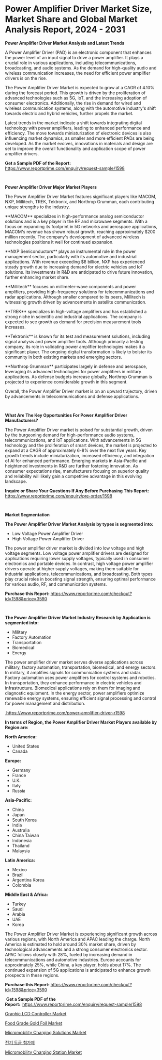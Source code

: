 <p><h1>Power Amplifier Driver Market Size, Market Share and Global Market Analysis Report, 2024 - 2031</h1></p><p><strong>Power Amplifier Driver Market Analysis and Latest Trends</strong></p>
<p><p>A Power Amplifier Driver (PAD) is an electronic component that enhances the power level of an input signal to drive a power amplifier. It plays a crucial role in various applications, including telecommunications, broadcasting, and audio systems. As the demand for high-quality audio and wireless communication increases, the need for efficient power amplifier drivers is on the rise.</p><p>The Power Amplifier Driver Market is expected to grow at a CAGR of 4.10% during the forecast period. This growth is driven by the proliferation of advanced technologies such as 5G, IoT, and the increasing adoption of consumer electronics. Additionally, the rise in demand for wired and wireless communication systems, along with the automotive industry's shift towards electric and hybrid vehicles, further propels the market.</p><p>Latest trends in the market indicate a shift towards integrating digital technology with power amplifiers, leading to enhanced performance and efficiency. The move towards miniaturization of electronic devices is also influencing market dynamics, as smaller and more efficient PADs are being developed. As the market evolves, innovations in materials and design are set to improve the overall functionality and application scope of power amplifier drivers.</p></p>
<p><strong>Get a Sample PDF of the Report:&nbsp;</strong> <a href="https://www.reportprime.com/enquiry/request-sample/1598">https://www.reportprime.com/enquiry/request-sample/1598</a></p>
<p>&nbsp;</p>
<p><strong>Power Amplifier Driver Major Market Players</strong></p>
<p><p>The Power Amplifier Driver Market features significant players like MACOM, NXP, Millitech, TREK, Tektronix, and Northrop Grumman, each contributing unique strengths to the industry. </p><p>**MACOM** specializes in high-performance analog semiconductor solutions and is a key player in the RF and microwave segments. With a focus on expanding its footprint in 5G networks and aerospace applications, MACOM's revenue has shown robust growth, reaching approximately $200 million recently. The company's development of advanced wireless technologies positions it well for continued expansion.</p><p>**NXP Semiconductors** plays an instrumental role in the power management sector, particularly with its automotive and industrial applications. With revenue exceeding $8 billion, NXP has experienced steady growth due to increasing demand for electric vehicles and IoT solutions. Its investments in R&D are anticipated to drive future innovation, further enhancing market share.</p><p>**Millitech** focuses on millimeter-wave components and power amplifiers, providing high-frequency solutions for telecommunications and radar applications. Although smaller compared to its peers, Millitech is witnessing growth driven by advancements in satellite communication. </p><p>**TREK** specializes in high-voltage amplifiers and has established a strong niche in scientific and industrial applications. The company is expected to see growth as demand for precision measurement tools increases.</p><p>**Tektronix** is known for its test and measurement solutions, including signal analysis and power amplifier tools. Although primarily a testing company, its role in validating power amplifier technologies makes it a significant player. The ongoing digital transformation is likely to bolster its community in both existing markets and emerging sectors.</p><p>**Northrop Grumman** participates largely in defense and aerospace, leveraging its advanced technologies for power amplifiers in military applications. As defense budgets increase globally, Northrop Grumman is projected to experience considerable growth in this segment.</p><p>Overall, the Power Amplifier Driver market is on an upward trajectory, driven by advancements in telecommunications and defense applications.</p></p>
<p>&nbsp;</p>
<p><strong>What Are The Key Opportunities For Power Amplifier Driver Manufacturers?</strong></p>
<p><p>The Power Amplifier Driver market is poised for substantial growth, driven by the burgeoning demand for high-performance audio systems, telecommunications, and IoT applications. With advancements in 5G technology and the proliferation of smart devices, the market is projected to expand at a CAGR of approximately 6-8% over the next five years. Key growth trends include miniaturization, increased efficiency, and integration of AI for enhanced performance. Emerging markets in Asia-Pacific and heightened investments in R&D are further fostering innovation. As consumer expectations rise, manufacturers focusing on superior quality and reliability will likely gain a competitive advantage in this evolving landscape.</p></p>
<p><strong>Inquire or Share Your Questions If Any Before Purchasing This Report:</strong> <a href="https://www.reportprime.com/enquiry/pre-order/1598">https://www.reportprime.com/enquiry/pre-order/1598</a></p>
<p>&nbsp;</p>
<p><strong>Market Segmentation</strong></p>
<p><strong>The Power Amplifier Driver Market Analysis by types is segmented into:</strong></p>
<p><ul><li>Low Voltage Power Amplifier Driver</li><li>High Voltage Power Amplifier Driver</li></ul></p>
<p><p>The power amplifier driver market is divided into low voltage and high voltage segments. Low voltage power amplifier drivers are designed for applications requiring lower supply voltages, typically used in consumer electronics and portable devices. In contrast, high voltage power amplifier drivers operate at higher supply voltages, making them suitable for industrial applications, telecommunications, and broadcasting. Both types play crucial roles in boosting signal strength, ensuring optimal performance for various audio, RF, and communication systems.</p></p>
<p><strong>Purchase this Report:&nbsp;</strong><a href="https://www.reportprime.com/checkout?id=1598&price=3590">https://www.reportprime.com/checkout?id=1598&price=3590</a></p>
<p>&nbsp;</p>
<p><strong>The Power Amplifier Driver Market Industry Research by Application is segmented into:</strong></p>
<p><ul><li>Military</li><li>Factory Automation</li><li>Transportation</li><li>Biomedical</li><li>Energy</li></ul></p>
<p><p>The power amplifier driver market serves diverse applications across military, factory automation, transportation, biomedical, and energy sectors. In military, it amplifies signals for communication systems and radar. Factory automation uses power amplifiers for control systems and robotics. In transportation, they enhance performance in electric vehicles and infrastructure. Biomedical applications rely on them for imaging and diagnostic equipment. In the energy sector, power amplifiers optimize renewable energy systems, ensuring efficient signal processing and control for power management and distribution.</p></p>
<p><a href="https://www.reportprime.com/power-amplifier-driver-r1598">&nbsp;https://www.reportprime.com/power-amplifier-driver-r1598</a></p>
<p><strong>In terms of Region, the Power Amplifier Driver Market Players available by Region are:</strong></p>
<p>
    <p> <strong> North America: </strong>
        <ul>
            <li>United States</li>
            <li>Canada</li>
        </ul>
        </p> 
    <p> <strong> Europe: </strong>
        <ul>
            <li>Germany</li>
            <li>France</li>
            <li>U.K.</li>
            <li>Italy</li>
            <li>Russia</li>
        </ul>
        </p> 
    <p> <strong> Asia-Pacific: </strong>
        <ul>
            <li>China</li>
            <li>Japan</li>
            <li>South Korea</li>
            <li>India</li>
            <li>Australia</li>
            <li>China Taiwan</li>
            <li>Indonesia</li>
            <li>Thailand</li>
            <li>Malaysia</li>
        </ul>
        </p> 
    <p> <strong> Latin America: </strong>
        <ul>
            <li>Mexico</li>
            <li>Brazil</li>
            <li>Argentina Korea</li>
            <li>Colombia</li>
        </ul>
        </p> 
    <p> <strong> Middle East & Africa: </strong>
        <ul>
            <li>Turkey</li>
            <li>Saudi</li>
            <li>Arabia</li>
            <li>UAE</li>
            <li>Korea</li>
        </ul>
    </p>
    </p>
<p><p>The Power Amplifier Driver Market is experiencing significant growth across various regions, with North America and APAC leading the charge. North America is estimated to hold around 30% market share, driven by technological advancements and a strong consumer electronics sector. APAC follows closely with 28%, fueled by increasing demand in telecommunications and automotive industries. Europe accounts for approximately 25%, while China, a key player, holds about 17%. The continued expansion of 5G applications is anticipated to enhance growth prospects in these regions.</p></p>
<p><strong>Purchase this Report: </strong><a href="https://www.reportprime.com/checkout?id=1598&price=3590">https://www.reportprime.com/checkout?id=1598&price=3590</a></p>
<p>&nbsp;<strong>Get a Sample PDF of the Report:&nbsp;&nbsp;</strong><a href="https://www.reportprime.com/enquiry/request-sample/1598">https://www.reportprime.com/enquiry/request-sample/1598</a></p>
<p><strong></strong></p>
<p><p><a href="https://github.com/santosh758595/Market-Research-Report-List-6/blob/main/graphic-lcd-controller-market.md">Graphic LCD Controller Market</a></p><p><a href="https://medium.com/@kirstencharriso/food-grade-gold-foil-market-industry-trends-and-forecast-for-period-from-2024-to-2031-a4f4ffa65285">Food Grade Gold Foil Market</a></p><p><a href="https://issuu.com/reportprime-2/docs/micromobility-charging-solutions-ma_f77a4f28634a0c">Micromobility Charging Solutions Market</a></p><p><a href="https://medium.com/@percymckty3ytenzie89676/%EA%B8%80%EB%A1%9C%EB%B2%8C-%EC%A0%84%EA%B8%B0-%EB%8F%84%EA%B8%88-%EC%B2%A8%EA%B0%80%EC%A0%9C-%EC%8B%9C%EC%9E%A5-%ED%98%84%ED%99%A9-%ED%83%90%EC%83%89-%ED%8A%B8%EB%A0%8C%EB%93%9C-%EC%98%88%EC%B8%A1-%EB%B0%8F-%EC%98%81%ED%96%A5-%EB%B6%84%EC%84%9D-2024-2031-127%ED%8E%98%EC%9D%B4%EC%A7%80%EC%97%90-%EA%B1%B8%EC%B3%90-%EB%8B%A4%EB%A3%A8%EC%96%B4%EC%A7%90-f6b7875b5d1e">전기 도금 첨가제</a></p><p><a href="https://issuu.com/reportprime-2/docs/micromobility-charging-station-mark_6376b6fd21ac5c">Micromobility Charging Station Market</a></p></p>